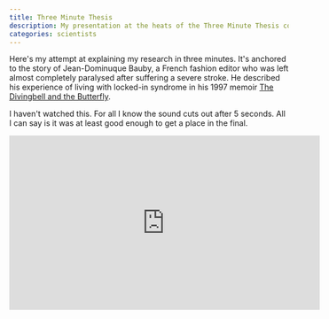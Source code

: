 ```yaml
---
title: Three Minute Thesis
description: My presentation at the heats of the Three Minute Thesis competition  ...
categories: scientists
---
```


Here's my attempt at explaining my research in three minutes. It's anchored to the story of Jean-Dominuque Bauby, a French fashion editor who was left almost completely paralysed after suffering a severe stroke. He described his experience of living with locked-in syndrome in his 1997 memoir [The Divingbell and the Butterfly](https://www.goodreads.com/book/show/193755.The_Diving_Bell_and_the_Butterfly).

I haven't watched this. For all I know the sound cuts out after 5 seconds. All I can say is it was at least good enough to get a place in the final. 

<iframe width="560" height="315" src="https://www.youtube.com/embed/qy2NrtUHPuA" frameborder="0" allow="accelerometer; autoplay; encrypted-media; gyroscope; picture-in-picture" allowfullscreen></iframe>